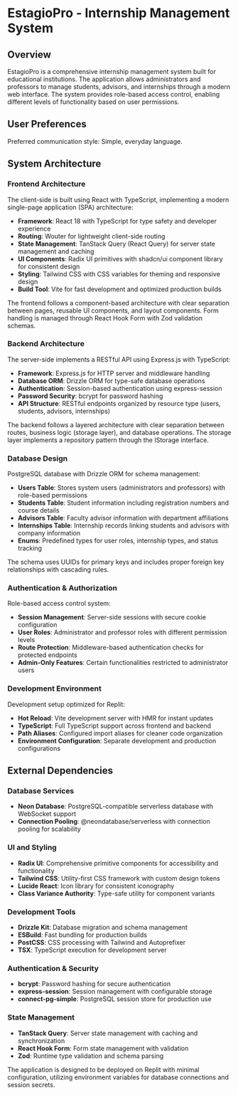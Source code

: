 # EstagioPro - Internship Management System

## Overview

EstagioPro is a comprehensive internship management system built for educational institutions. The application allows administrators and professors to manage students, advisors, and internships through a modern web interface. The system provides role-based access control, enabling different levels of functionality based on user permissions.

## User Preferences

Preferred communication style: Simple, everyday language.

## System Architecture

### Frontend Architecture
The client-side is built using React with TypeScript, implementing a modern single-page application (SPA) architecture:

- **Framework**: React 18 with TypeScript for type safety and developer experience
- **Routing**: Wouter for lightweight client-side routing
- **State Management**: TanStack Query (React Query) for server state management and caching
- **UI Components**: Radix UI primitives with shadcn/ui component library for consistent design
- **Styling**: Tailwind CSS with CSS variables for theming and responsive design
- **Build Tool**: Vite for fast development and optimized production builds

The frontend follows a component-based architecture with clear separation between pages, reusable UI components, and layout components. Form handling is managed through React Hook Form with Zod validation schemas.

### Backend Architecture
The server-side implements a RESTful API using Express.js with TypeScript:

- **Framework**: Express.js for HTTP server and middleware handling
- **Database ORM**: Drizzle ORM for type-safe database operations
- **Authentication**: Session-based authentication using express-session
- **Password Security**: bcrypt for password hashing
- **API Structure**: RESTful endpoints organized by resource type (users, students, advisors, internships)

The backend follows a layered architecture with clear separation between routes, business logic (storage layer), and database operations. The storage layer implements a repository pattern through the IStorage interface.

### Database Design
PostgreSQL database with Drizzle ORM for schema management:

- **Users Table**: Stores system users (administrators and professors) with role-based permissions
- **Students Table**: Student information including registration numbers and course details
- **Advisors Table**: Faculty advisor information with department affiliations
- **Internships Table**: Internship records linking students and advisors with company information
- **Enums**: Predefined types for user roles, internship types, and status tracking

The schema uses UUIDs for primary keys and includes proper foreign key relationships with cascading rules.

### Authentication & Authorization
Role-based access control system:

- **Session Management**: Server-side sessions with secure cookie configuration
- **User Roles**: Administrator and professor roles with different permission levels
- **Route Protection**: Middleware-based authentication checks for protected endpoints
- **Admin-Only Features**: Certain functionalities restricted to administrator users

### Development Environment
Development setup optimized for Replit:

- **Hot Reload**: Vite development server with HMR for instant updates
- **TypeScript**: Full TypeScript support across frontend and backend
- **Path Aliases**: Configured import aliases for cleaner code organization
- **Environment Configuration**: Separate development and production configurations

## External Dependencies

### Database Services
- **Neon Database**: PostgreSQL-compatible serverless database with WebSocket support
- **Connection Pooling**: @neondatabase/serverless with connection pooling for scalability

### UI and Styling
- **Radix UI**: Comprehensive primitive components for accessibility and functionality
- **Tailwind CSS**: Utility-first CSS framework with custom design tokens
- **Lucide React**: Icon library for consistent iconography
- **Class Variance Authority**: Type-safe utility for component variants

### Development Tools
- **Drizzle Kit**: Database migration and schema management
- **ESBuild**: Fast bundling for production builds
- **PostCSS**: CSS processing with Tailwind and Autoprefixer
- **TSX**: TypeScript execution for development server

### Authentication & Security
- **bcrypt**: Password hashing for secure authentication
- **express-session**: Session management with configurable storage
- **connect-pg-simple**: PostgreSQL session store for production use

### State Management
- **TanStack Query**: Server state management with caching and synchronization
- **React Hook Form**: Form state management with validation
- **Zod**: Runtime type validation and schema parsing

The application is designed to be deployed on Replit with minimal configuration, utilizing environment variables for database connections and session secrets.